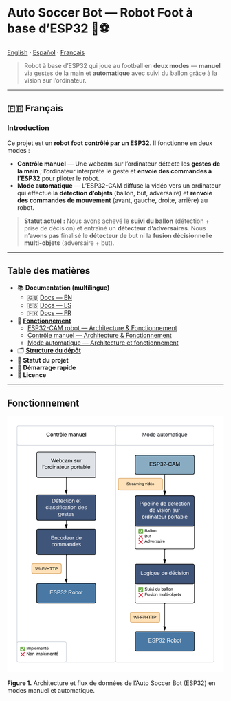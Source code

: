 # Auto Soccer Bot — Robot Foot à base d’ESP32 🤖⚽️

[English](../../README.md) · [Español](../es/index.md) · [Français](#)

> Robot à base d’ESP32 qui joue au football en **deux modes** — **manuel** via gestes de la main et **automatique** avec suivi du ballon grâce à la vision sur l’ordinateur.

---

## 🇫🇷 Français

### Introduction
Ce projet est un **robot foot contrôlé par un ESP32**. Il fonctionne en deux modes :

- **Contrôle manuel** — Une webcam sur l’ordinateur détecte les **gestes de la main** ; l’ordinateur interprète le geste et **envoie des commandes à l’ESP32** pour piloter le robot.  
- **Mode automatique** — L’ESP32-CAM diffuse la vidéo vers un ordinateur qui effectue la **détection d’objets** (ballon, but, adversaire) et **renvoie des commandes de mouvement** (avant, gauche, droite, arrière) au robot.

> **Statut actuel :** Nous avons achevé le **suivi du ballon** (détection + prise de décision) et entraîné un **détecteur d’adversaires**. Nous **n’avons pas** finalisé le **détecteur de but** ni la **fusion décisionnelle multi-objets** (adversaire + but).

---

## Table des matières

- 📚 **Documentation (multilingue)**
  - 🇬🇧 [Docs — EN](../../README.md)
  - 🇪🇸 [Docs — ES](../es/index.md)
  - 🇫🇷 [Docs — FR](#)
- 🧭 [**Fonctionnement**](how-it-works.md)
  - [ESP32-CAM robot — Architecture & Fonctionnement](esp32cam_robot.md)
  - [Contrôle manuel — Architecture & Fonctionnement](manual_control.md)
  - [Mode automatique — Architecture et fonctionnement](auto_soccer_bot.md)
- 🗂️ [**Structure du dépôt**](repository-structure.md)
- 🧪 **Statut du projet**
- 🚀 **Démarrage rapide**
- 📄 **Licence**

---

## Fonctionnement

<p align="center">
  <img src="src/figure,1.png" alt="Figure 1. Architecture du système" />
</p>

**Figure 1.** Architecture et flux de données de l’Auto Soccer Bot (ESP32) en modes manuel et automatique.
